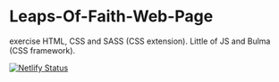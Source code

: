 # Leaps-Of-Faith-Web-Page
exercise
HTML, CSS and SASS (CSS extension).
Little of JS and Bulma (CSS framework).

[![Netlify Status](https://api.netlify.com/api/v1/badges/19645e40-c177-4520-b55d-29057807243c/deploy-status)](https://app.netlify.com/sites/leaps-of-faith/deploys)
